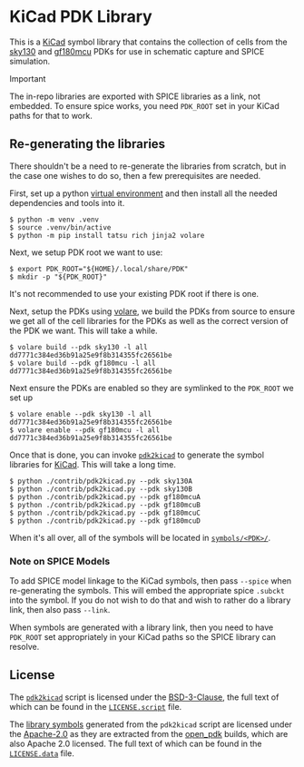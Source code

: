 # KiCad PDK Library

This is a [KiCad] symbol library that contains the collection of cells from the [sky130] and [gf180mcu] PDKs for use in schematic capture and SPICE simulation.


> [!IMPORTANT]
> The in-repo libraries are exported with SPICE libraries as a link, not embedded. To ensure spice works, you need `PDK_ROOT` set in your KiCad paths for that to work.


## Re-generating the libraries

There shouldn't be a need to re-generate the libraries from scratch, but in the case one wishes to do so, then a few prerequisites are needed.

First, set up a python [virtual environment](https://docs.python.org/3/tutorial/venv.html) and then install all the needed dependencies and tools into it.

```
$ python -m venv .venv
$ source .venv/bin/active
$ python -m pip install tatsu rich jinja2 volare
```

Next, we setup PDK root we want to use:

```
$ export PDK_ROOT="${HOME}/.local/share/PDK"
$ mkdir -p "${PDK_ROOT}"
```

It's not recommended to use your existing PDK root if there is one.

Next, setup the PDKs using [volare], we build the PDKs from source to ensure we get all of the cell libraries for the PDKs as well as the correct version of the PDK we want. This will take a while.

```
$ volare build --pdk sky130 -l all dd7771c384ed36b91a25e9f8b314355fc26561be
$ volare build --pdk gf180mcu -l all dd7771c384ed36b91a25e9f8b314355fc26561be

```

Next ensure the PDKs are enabled so they are symlinked to the `PDK_ROOT` we set up

```
$ volare enable --pdk sky130 -l all dd7771c384ed36b91a25e9f8b314355fc26561be
$ volare enable --pdk gf180mcu -l all dd7771c384ed36b91a25e9f8b314355fc26561be
```

Once that is done, you can invoke [`pdk2kicad`](./contrib/pdk2kicad.py) to generate the symbol libraries for [KiCad]. This will take a long time.

```
$ python ./contrib/pdk2kicad.py --pdk sky130A
$ python ./contrib/pdk2kicad.py --pdk sky130B
$ python ./contrib/pdk2kicad.py --pdk gf180mcuA
$ python ./contrib/pdk2kicad.py --pdk gf180mcuB
$ python ./contrib/pdk2kicad.py --pdk gf180mcuC
$ python ./contrib/pdk2kicad.py --pdk gf180mcuD
```

When it's all over, all of the symbols will be located in [`symbols/<PDK>/`](./symbols/).

### Note on SPICE Models

To add SPICE model linkage to the KiCad symbols, then pass `--spice` when re-generating the symbols. This will embed the appropriate spice `.subckt` into the symbol. If you do not wish to do that and wish to rather do a library link, then also pass `--link`.

When symbols are generated with a library link, then you need to have `PDK_ROOT` set appropriately in your KiCad paths so the SPICE library can resolve.

## License

The [`pdk2kicad`](./contrib/pdk2kicad.py) script is licensed under the [BSD-3-Clause](https://spdx.org/licenses/BSD-3-Clause.html), the full text of which can be found in the [`LICENSE.script`](./LICENSE.script) file.

The [library symbols](./symbols/) generated from the `pdk2kicad` script are licensed under the [Apache-2.0](https://spdx.org/licenses/Apache-2.0.html) as they are extracted from the [open_pdk] builds, which are also Apache 2.0 licensed. The full text of which can be found in the [`LICENSE.data`](./LICENSE.data) file.


[KiCad]: https://www.kicad.org/
[sky130]: https://skywater-pdk.readthedocs.io/en/main/
[gf180mcu]: https://gf180mcu-pdk.readthedocs.io/en/latest/
[open_pdk]: https://github.com/RTimothyEdwards/open_pdks
[volare]: https://github.com/efabless/volare
